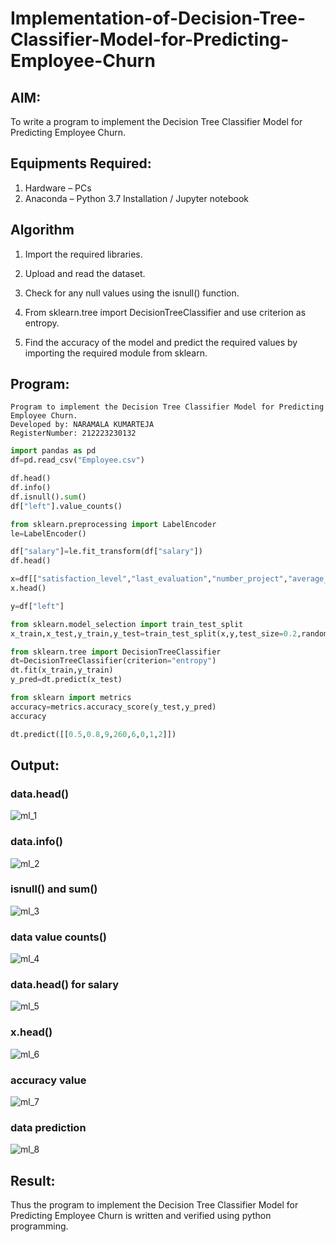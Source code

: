 # Implementation-of-Decision-Tree-Classifier-Model-for-Predicting-Employee-Churn

## AIM:
To write a program to implement the Decision Tree Classifier Model for Predicting Employee Churn.

## Equipments Required:
1. Hardware – PCs
2. Anaconda – Python 3.7 Installation / Jupyter notebook

## Algorithm

1. Import the required libraries.
   
2. Upload and read the dataset.
   
3. Check for any null values using the isnull() function.
   
4. From sklearn.tree import DecisionTreeClassifier and use criterion as entropy.
   
5. Find the accuracy of the model and predict the required values by importing the required module from sklearn.

## Program:
```
Program to implement the Decision Tree Classifier Model for Predicting Employee Churn.
Developed by: NARAMALA KUMARTEJA
RegisterNumber: 212223230132
```
```py
import pandas as pd
df=pd.read_csv("Employee.csv")

df.head()
df.info()
df.isnull().sum()
df["left"].value_counts()

from sklearn.preprocessing import LabelEncoder
le=LabelEncoder()

df["salary"]=le.fit_transform(df["salary"])
df.head()

x=df[["satisfaction_level","last_evaluation","number_project","average_montly_hours","time_spend_company","Work_accident","promotion_last_5years","salary"]]
x.head()

y=df["left"]

from sklearn.model_selection import train_test_split
x_train,x_test,y_train,y_test=train_test_split(x,y,test_size=0.2,random_state=100)

from sklearn.tree import DecisionTreeClassifier
dt=DecisionTreeClassifier(criterion="entropy")
dt.fit(x_train,y_train)
y_pred=dt.predict(x_test)

from sklearn import metrics
accuracy=metrics.accuracy_score(y_test,y_pred)
accuracy

dt.predict([[0.5,0.8,9,260,6,0,1,2]])

```

## Output:

### data.head()

![ml_1](https://github.com/Skanthasishanth/Implementation-of-Decision-Tree-Classifier-Model-for-Predicting-Employee-Churn/assets/118298456/2b255637-0e17-477e-bea6-c50b79a7c47a)

### data.info()

![ml_2](https://github.com/Skanthasishanth/Implementation-of-Decision-Tree-Classifier-Model-for-Predicting-Employee-Churn/assets/118298456/caf6d54a-0c7f-47a8-a4bc-cf0e38df9f85)

### isnull() and sum()

![ml_3](https://github.com/Skanthasishanth/Implementation-of-Decision-Tree-Classifier-Model-for-Predicting-Employee-Churn/assets/118298456/2518141a-c1a7-4da7-afc7-a980b0521c8f)

### data value counts()

![ml_4](https://github.com/Skanthasishanth/Implementation-of-Decision-Tree-Classifier-Model-for-Predicting-Employee-Churn/assets/118298456/2eb06960-84dd-4672-b461-ca6b15089962)

### data.head() for salary

![ml_5](https://github.com/Skanthasishanth/Implementation-of-Decision-Tree-Classifier-Model-for-Predicting-Employee-Churn/assets/118298456/07118456-06e3-4d6e-94cb-d659131b0b73)

### x.head()

![ml_6](https://github.com/Skanthasishanth/Implementation-of-Decision-Tree-Classifier-Model-for-Predicting-Employee-Churn/assets/118298456/450941b2-7d1e-4d73-96a6-eb8cca679dd7)

### accuracy value

![ml_7](https://github.com/Skanthasishanth/Implementation-of-Decision-Tree-Classifier-Model-for-Predicting-Employee-Churn/assets/118298456/80cae8c2-1b2b-4d28-9a37-1b4feeab35be)

### data prediction

![ml_8](https://github.com/Skanthasishanth/Implementation-of-Decision-Tree-Classifier-Model-for-Predicting-Employee-Churn/assets/118298456/4a303c1b-5989-4f51-8174-3ddc627b569d)


## Result:
Thus the program to implement the  Decision Tree Classifier Model for Predicting Employee Churn is written and verified using python programming.
